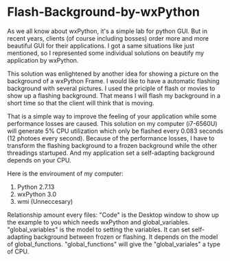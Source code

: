 
# Flash-Background-by-wxPython

As we all know about wxPython, it's a simple lab for python GUI. But in recent years, clients (of course including bosses) order more and more beautiful GUI for their applications. I got a same situations like just mentioned, so I represented some individual solutions on beautify my application by wxPython.

  This solution was enlightened by another idea for showing a picture on the background of a wxPython Frame. I would like to have a automatic flashing background with several pictures. I used the priciple of flash or movies to show up a flashing background. That means I will flash my background in a short time so that the client will think that is moving. 
  
  That is a simple way to improve the feeling of your application while some performance losses are caused. This solution on my computer (i7-6560U) will generate 5% CPU utilization which only be flashed every 0.083 seconds (12 photoes every second). Because of the performance losses, I have to transform the flashing background to a frozen background while the other threadings startuped. And my application set a self-adapting background depends on your CPU.
  
Here is the enviroument of my computer:
 1. Python 2.7.13
 2. wxPython 3.0
 3. wmi (Unneccesary)

Relationship amount every files:
"Code" is the Desktop window to show up the example to you which needs wxPython and global_variables.
"global_variables" is the model to setting the variables. It can set self-adapting background between frozen or flashing. It depends on the model of global_functions.
"global_functions" will give the "global_variales" a type of CPU. 
